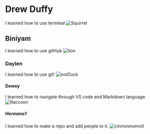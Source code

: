 # Drew Duffy
I learned how to use terminal
![Squirrel](https://upload.wikimedia.org/wikipedia/commons/1/15/EasternGraySquirrel_GAm.jpg)
## Biniyam
I learned how to use gitHub
![lion](https://encrypted-tbn0.gstatic.com/images?q=tbn:ANd9GcTxx1Kaj5OEydTvW9Won37J6Y93-ouBiRkx0xTcXr83qb3CRhCL)
### Daylen
I learned how to use git!
![notDuck](https://upload.wikimedia.org/wikipedia/commons/thumb/b/bf/Anas_platyrhynchos_male_female_quadrat.jpg/800px-Anas_platyrhynchos_male_female_quadrat.jpg)

#### Dewey
I learned how to navigate through VS code and Markdown language 
![Raccoon](https://upload.wikimedia.org/wikipedia/commons/thumb/3/3e/Raccoon_in_Central_Park_%2835264%29.jpg/220px-Raccoon_in_Central_Park_%2835264%29.jpg)

##### Hermane1
I learned how to make a repo and add people to it.
![cinnonmonroll](https://th.bing.com/th/id/OIP.49T5golAyaV9JANLP_RYBQHaNK?w=115&h=187&c=7&r=0&o=5&dpr=1.5&pid=1.7)
